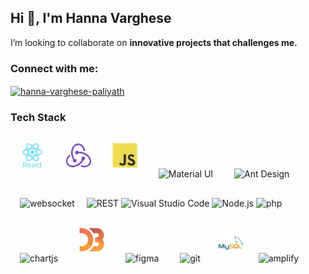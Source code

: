 <h2>Hi 👋, I'm Hanna Varghese</h2>

I’m looking to collaborate on **innovative projects that challenges me.**

<h3 align="left">Connect with me:</h3>
<p align="left">
<a href="https://linkedin.com/in/hanna-varghese-paliyath" target="blank"><img align="center" src="https://raw.githubusercontent.com/rahuldkjain/github-profile-readme-generator/master/src/images/icons/Social/linked-in-alt.svg" alt="hanna-varghese-paliyath" height="30" width="40" /></a>
</p>

<h3 align="left">Tech Stack</h3>
<p align="left"> 
<img  style = "padding:15px" src="https://raw.githubusercontent.com/devicons/devicon/master/icons/react/react-original-wordmark.svg" alt="react" width="40" height="40"/> 
  <img style 
 ="padding:15px"src="https://raw.githubusercontent.com/devicons/devicon/master/icons/redux/redux-original.svg" alt="redux" width="40" height="40"/>
  <img style = "padding:15px" src="https://raw.githubusercontent.com/devicons/devicon/master/icons/javascript/javascript-original.svg" alt="javascript" width="40" height="40"/> 
  
  <img width="40" style = "padding:15px" src="https://user-images.githubusercontent.com/25181517/189716630-fe6c084c-6c66-43af-aa49-64c8aea4a5c2.png" alt="Material UI" title="Material UI"/>
  <img width="40" style = "padding:15px" src="https://user-images.githubusercontent.com/25181517/190887795-99cb0921-e57f-430b-a111-e165deedaa36.png" alt="Ant Design" title="Ant Design"/>
  <img width="40" style = "padding:15px" src="https://user-images.githubusercontent.com/25181517/187070862-03888f18-2e63-4332-95fb-3ba4f2708e59.png" alt="websocket" title="WebSocket"/>
  <img width="40" src="https://user-images.githubusercontent.com/25181517/192107858-fe19f043-c502-4009-8c47-476fc89718ad.png" alt="REST" title="REST"/>
<img width="40" src="https://user-images.githubusercontent.com/25181517/192108891-d86b6220-e232-423a-bf5f-90903e6887c3.png" alt="Visual Studio Code" title="Visual Studio Code"/>
<img width="40" src="https://user-images.githubusercontent.com/25181517/183568594-85e280a7-0d7e-4d1a-9028-c8c2209e073c.png" alt="Node.js" title="Node.js"/>
<img width="40" src="https://user-images.githubusercontent.com/25181517/183570228-6a040b9f-3ddf-47a2-a201-743121dac664.png" alt="php" title="php"/>
<img style = "padding:15px" src="https://www.chartjs.org/media/logo-title.svg" alt="chartjs" width="40" height="40"/> 
<img style = "padding:15px"  src="https://raw.githubusercontent.com/devicons/devicon/master/icons/d3js/d3js-original.svg" alt="d3js" width="40" height="40"/> 
<img style = "padding:15px" src="https://www.vectorlogo.zone/logos/figma/figma-icon.svg" alt="figma" width="40" height="40"/>
<img style = "padding:15px" src="https://www.vectorlogo.zone/logos/git-scm/git-scm-icon.svg" alt="git" width="40" height="40"/> 
<img style = "padding:10px" src="https://raw.githubusercontent.com/devicons/devicon/master/icons/mysql/mysql-original-wordmark.svg" alt="mysql" width="40" height="40"/> 
<img style = "padding:10px" src="https://docs.amplify.aws/assets/logo-dark.svg" alt="amplify" width="40" height="40"/>
